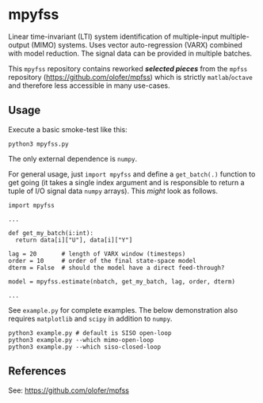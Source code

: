 # mpyfss

Linear time-invariant (LTI) system identification of multiple-input multiple-output (MIMO) systems. Uses vector auto-regression (VARX) combined with model reduction. The signal data can be provided in multiple batches. 

This `mpyfss` repository contains reworked ***selected pieces*** from the `mpfss` repository (https://github.com/olofer/mpfss) which is strictly `matlab`/`octave` and therefore less accessible in many use-cases.  

## Usage

Execute a basic smoke-test like this:
```
python3 mpyfss.py
```
The only external dependence is `numpy`.

For general usage, just `import mpyfss` and define a `get_batch(.)` function to get going (it takes a single index argument and is responsible to return a tuple of I/O signal data `numpy` arrays). This *might* look as follows.

```
import mpyfss

...

def get_my_batch(i:int):
  return data[i]["U"], data[i]["Y"]

lag = 20       # length of VARX window (timesteps)
order = 10     # order of the final state-space model
dterm = False  # should the model have a direct feed-through?

model = mpyfss.estimate(nbatch, get_my_batch, lag, order, dterm)

...
```

See `example.py` for complete examples. The below demonstration also requires `matplotlib` and `scipy` in addition to `numpy`.

```
python3 example.py # default is SISO open-loop
python3 example.py --which mimo-open-loop
python3 example.py --which siso-closed-loop
```

## References

See: https://github.com/olofer/mpfss
